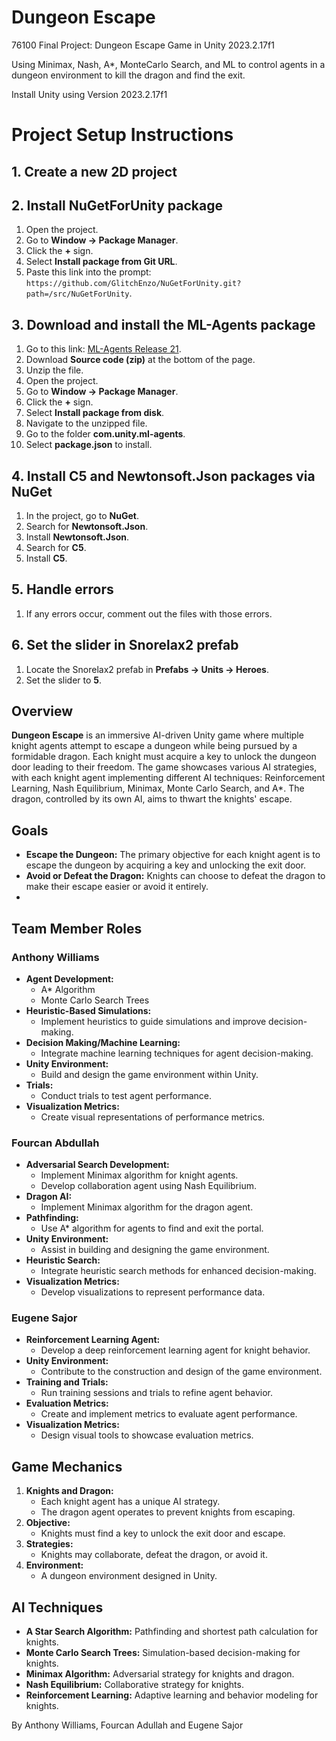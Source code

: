 # Dungeon Escape
 76100 Final Project: Dungeon Escape Game in Unity 2023.2.17f1

Using Minimax, Nash, A*, MonteCarlo Search, and ML to control agents in a dungeon environment to kill the dragon and find the exit.

Install Unity using Version 2023.2.17f1

# Project Setup Instructions

## 1. Create a new 2D project

## 2. Install NuGetForUnity package
1. Open the project.
2. Go to **Window -> Package Manager**.
3. Click the **+** sign.
4. Select **Install package from Git URL**.
5. Paste this link into the prompt: `https://github.com/GlitchEnzo/NuGetForUnity.git?path=/src/NuGetForUnity`.

## 3. Download and install the ML-Agents package
1. Go to this link: [ML-Agents Release 21](https://github.com/Unity-Technologies/ml-agents/releases/tag/release_21).
2. Download **Source code (zip)** at the bottom of the page.
3. Unzip the file.
4. Open the project.
5. Go to **Window -> Package Manager**.
6. Click the **+** sign.
7. Select **Install package from disk**.
8. Navigate to the unzipped file.
9. Go to the folder **com.unity.ml-agents**.
10. Select **package.json** to install.

## 4. Install C5 and Newtonsoft.Json packages via NuGet
1. In the project, go to **NuGet**.
2. Search for **Newtonsoft.Json**.
3. Install **Newtonsoft.Json**.
4. Search for **C5**.
5. Install **C5**.

## 5. Handle errors
1. If any errors occur, comment out the files with those errors.

## 6. Set the slider in Snorelax2 prefab
1. Locate the Snorelax2 prefab in **Prefabs -> Units -> Heroes**.
2. Set the slider to **5**.

## Overview

**Dungeon Escape** is an immersive AI-driven Unity game where multiple knight agents attempt to escape a dungeon while being pursued by a formidable dragon. Each knight must acquire a key to unlock the dungeon door leading to their freedom. The game showcases various AI strategies, with each knight agent implementing different AI techniques: Reinforcement Learning, Nash Equilibrium, Minimax, Monte Carlo Search, and A*. The dragon, controlled by its own AI, aims to thwart the knights' escape.

## Goals

- **Escape the Dungeon:** The primary objective for each knight agent is to escape the dungeon by acquiring a key and unlocking the exit door.
- **Avoid or Defeat the Dragon:** Knights can choose to defeat the dragon to make their escape easier or avoid it entirely.
- 
## Team Member Roles

### Anthony Williams
- **Agent Development:**
  - A* Algorithm
  - Monte Carlo Search Trees
- **Heuristic-Based Simulations:**
  - Implement heuristics to guide simulations and improve decision-making.
- **Decision Making/Machine Learning:**
  - Integrate machine learning techniques for agent decision-making.
- **Unity Environment:**
  - Build and design the game environment within Unity.
- **Trials:**
  - Conduct trials to test agent performance.
- **Visualization Metrics:**
  - Create visual representations of performance metrics.

### Fourcan Abdullah
- **Adversarial Search Development:**
  - Implement Minimax algorithm for knight agents.
  - Develop collaboration agent using Nash Equilibrium.
- **Dragon AI:**
  - Implement Minimax algorithm for the dragon agent.
- **Pathfinding:**
  - Use A* algorithm for agents to find and exit the portal.
- **Unity Environment:**
  - Assist in building and designing the game environment.
- **Heuristic Search:**
  - Integrate heuristic search methods for enhanced decision-making.
- **Visualization Metrics:**
  - Develop visualizations to represent performance data.

### Eugene Sajor
- **Reinforcement Learning Agent:**
  - Develop a deep reinforcement learning agent for knight behavior.
- **Unity Environment:**
  - Contribute to the construction and design of the game environment.
- **Training and Trials:**
  - Run training sessions and trials to refine agent behavior.
- **Evaluation Metrics:**
  - Create and implement metrics to evaluate agent performance.
- **Visualization Metrics:**
  - Design visual tools to showcase evaluation metrics.

## Game Mechanics

1. **Knights and Dragon:**
   - Each knight agent has a unique AI strategy.
   - The dragon agent operates to prevent knights from escaping.
2. **Objective:**
   - Knights must find a key to unlock the exit door and escape.
3. **Strategies:**
   - Knights may collaborate, defeat the dragon, or avoid it.
4. **Environment:**
   - A dungeon environment designed in Unity.

## AI Techniques

- **A Star Search Algorithm:** Pathfinding and shortest path calculation for knights.
- **Monte Carlo Search Trees:** Simulation-based decision-making for knights.
- **Minimax Algorithm:** Adversarial strategy for knights and dragon.
- **Nash Equilibrium:** Collaborative strategy for knights.
- **Reinforcement Learning:** Adaptive learning and behavior modeling for knights.
                                

By Anthony Williams, Fourcan Adullah and Eugene Sajor

